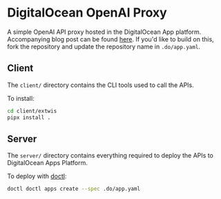 # DigitalOcean OpenAI Proxy

A simple OpenAI API proxy hosted in the DigitalOcean App platform. Accompanying blog post can be found [here](https://blog.smallsec.ca/openai-proxy). If you'd like to build on this, fork the repository and update the repository name in `.do/app.yaml`.

## Client

The `client/` directory contains the CLI tools used to call the APIs.

To install:

```sh
cd client/extwis
pipx install .
```

## Server

The `server/` directory contains everything required to deploy the APIs to DigitalOcean Apps Platform.

To deploy with [doctl](https://docs.digitalocean.com/reference/doctl/reference/apps/create/):

```sh
doctl doctl apps create --spec .do/app.yaml
```
